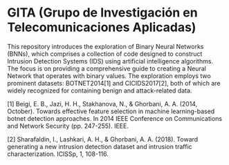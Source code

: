 # GITA (Grupo de Investigación en Telecomunicaciones Aplicadas)

This repository introduces the exploration of Binary Neural Networks (BNNs), which comprises a collection of code designed to construct Intrusion Detection Systems (IDS) using artificial intelligence algorithms. The focus is on providing a comprehensive guide to creating a Neural Network that operates with binary values. The exploration employs two prominent datasets: BOTNET2014[1] and CICIDS2017[2], both of which are widely recognized for containing benign and attack-related data.

[1] Beigi, E. B., Jazi, H. H., Stakhanova, N., & Ghorbani, A. A. (2014, October). Towards effective feature selection in machine learning-based botnet detection approaches. In 2014 IEEE Conference on Communications and Network Security (pp. 247-255). IEEE.

[2] Sharafaldin, I., Lashkari, A. H., & Ghorbani, A. A. (2018). Toward generating a new intrusion detection dataset and intrusion traffic characterization. ICISSp, 1, 108-116.
